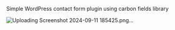 Simple WordPress contact form plugin using carbon fields library

![Uploading Screenshot 2024-09-11 185425.png…]()
